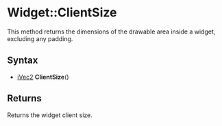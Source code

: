 # Widget::ClientSize #
This method returns the dimensions of the drawable area inside a widget, excluding any padding.

## Syntax ##
- [iVec2](iVec2.md) **ClientSize**()

## Returns ##
Returns the widget client size.
